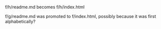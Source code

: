 f/h/readme.md becomes f/h/index.html

f/g/readme.md was promoted to f/index.html, possibly because it was first alphabetically?
